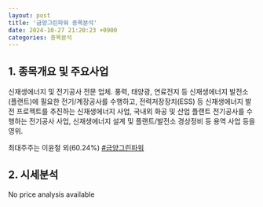 ```yaml
---
layout: post
title: '금양그린파워 종목분석'
date: 2024-10-27 21:20:23 +0900
categories: 종목분석
---
```


## 1. 종목개요 및 주요사업

신재생에너지 및 전기공사 전문 업체. 풍력, 태양광, 연료전지 등 신재생에너지 발전소(플랜트)에 필요한 전기/계장공사를 수행하고, 전력저장장치(ESS) 등 신재생에너지 발전 프로젝트를 추진하는 신재생에너지 사업, 국내외 화공 및 산업 플랜트 전기공사를 수행하는 전기공사 사업, 신재생에너지 설계 및 플랜트/발전소 경상정비 등 용역 사업 등을 영위.

최대주주는 이윤철 외(60.24%)
[#금양그린파워](#)

## 2. 시세분석

No price analysis available
